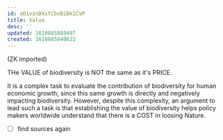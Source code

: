 ```yaml
---
id: oDivznDXxfCboBiDk1CVP
title: Value
desc: ''
updated: 1610885869497
created: 1610885840622
---
```


(ZK imported)

THe VALUE of biodiversity is NOT the same as it's PRICE.

It is a complex task to evaluate the contribution of biodiversity for human economic growth, since this same growth is directly and negatively impacting biodiversity.
However, despite this complexity, an argument to lead such a task is that establishing the value of biodiversity helps policy makers worldwide understand that there is a COST in loosing Nature.

- [ ] find sources again 
  
